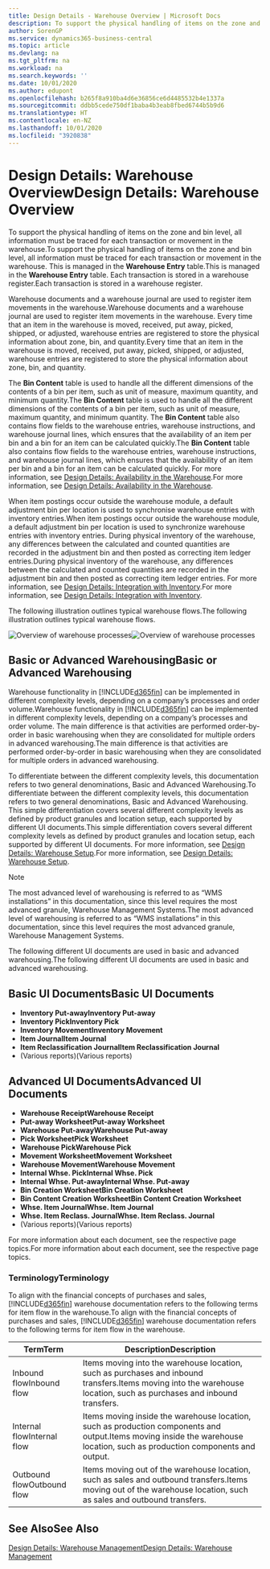 ```yaml
---
title: Design Details - Warehouse Overview | Microsoft Docs
description: To support the physical handling of items on the zone and bin level, all information must be traced for each transaction or movement in the warehouse. This is managed in the **Warehouse Entry** table. Each transaction is stored in a warehouse register.
author: SorenGP
ms.service: dynamics365-business-central
ms.topic: article
ms.devlang: na
ms.tgt_pltfrm: na
ms.workload: na
ms.search.keywords: ''
ms.date: 10/01/2020
ms.author: edupont
ms.openlocfilehash: b265f8a910ba4d6e36856ce6d4485532b4e1337a
ms.sourcegitcommit: ddbb5cede750df1baba4b3eab8fbed6744b5b9d6
ms.translationtype: HT
ms.contentlocale: en-NZ
ms.lasthandoff: 10/01/2020
ms.locfileid: "3920838"
---
```

# <a name="design-details-warehouse-overview"></a><span data-ttu-id="3776c-105">Design Details: Warehouse Overview</span><span class="sxs-lookup"><span data-stu-id="3776c-105">Design Details: Warehouse Overview</span></span>
<span data-ttu-id="3776c-106">To support the physical handling of items on the zone and bin level, all information must be traced for each transaction or movement in the warehouse.</span><span class="sxs-lookup"><span data-stu-id="3776c-106">To support the physical handling of items on the zone and bin level, all information must be traced for each transaction or movement in the warehouse.</span></span> <span data-ttu-id="3776c-107">This is managed in the **Warehouse Entry** table.</span><span class="sxs-lookup"><span data-stu-id="3776c-107">This is managed in the **Warehouse Entry** table.</span></span> <span data-ttu-id="3776c-108">Each transaction is stored in a warehouse register.</span><span class="sxs-lookup"><span data-stu-id="3776c-108">Each transaction is stored in a warehouse register.</span></span>  

<span data-ttu-id="3776c-109">Warehouse documents and a warehouse journal are used to register item movements in the warehouse.</span><span class="sxs-lookup"><span data-stu-id="3776c-109">Warehouse documents and a warehouse journal are used to register item movements in the warehouse.</span></span> <span data-ttu-id="3776c-110">Every time that an item in the warehouse is moved, received, put away, picked, shipped, or adjusted, warehouse entries are registered to store the physical information about zone, bin, and quantity.</span><span class="sxs-lookup"><span data-stu-id="3776c-110">Every time that an item in the warehouse is moved, received, put away, picked, shipped, or adjusted, warehouse entries are registered to store the physical information about zone, bin, and quantity.</span></span>

<span data-ttu-id="3776c-111">The **Bin Content** table is used to handle all the different dimensions of the contents of a bin per item, such as unit of measure, maximum quantity, and minimum quantity.</span><span class="sxs-lookup"><span data-stu-id="3776c-111">The **Bin Content** table is used to handle all the different dimensions of the contents of a bin per item, such as unit of measure, maximum quantity, and minimum quantity.</span></span> <span data-ttu-id="3776c-112">The **Bin Content** table also contains flow fields to the warehouse entries, warehouse instructions, and warehouse journal lines, which ensures that the availability of an item per bin and a bin for an item can be calculated quickly.</span><span class="sxs-lookup"><span data-stu-id="3776c-112">The **Bin Content** table also contains flow fields to the warehouse entries, warehouse instructions, and warehouse journal lines, which ensures that the availability of an item per bin and a bin for an item can be calculated quickly.</span></span> <span data-ttu-id="3776c-113">For more information, see [Design Details: Availability in the Warehouse](design-details-availability-in-the-warehouse.md).</span><span class="sxs-lookup"><span data-stu-id="3776c-113">For more information, see [Design Details: Availability in the Warehouse](design-details-availability-in-the-warehouse.md).</span></span>  

<span data-ttu-id="3776c-114">When item postings occur outside the warehouse module, a default adjustment bin per location is used to synchronise warehouse entries with inventory entries.</span><span class="sxs-lookup"><span data-stu-id="3776c-114">When item postings occur outside the warehouse module, a default adjustment bin per location is used to synchronize warehouse entries with inventory entries.</span></span> <span data-ttu-id="3776c-115">During physical inventory of the warehouse, any differences between the calculated and counted quantities are recorded in the adjustment bin and then posted as correcting item ledger entries.</span><span class="sxs-lookup"><span data-stu-id="3776c-115">During physical inventory of the warehouse, any differences between the calculated and counted quantities are recorded in the adjustment bin and then posted as correcting item ledger entries.</span></span> <span data-ttu-id="3776c-116">For more information, see [Design Details: Integration with Inventory](design-details-integration-with-inventory.md).</span><span class="sxs-lookup"><span data-stu-id="3776c-116">For more information, see [Design Details: Integration with Inventory](design-details-integration-with-inventory.md).</span></span>  

<span data-ttu-id="3776c-117">The following illustration outlines typical warehouse flows.</span><span class="sxs-lookup"><span data-stu-id="3776c-117">The following illustration outlines typical warehouse flows.</span></span>  

<span data-ttu-id="3776c-118">![Overview of warehouse processes](media/design_details_warehouse_management_overview.png "Overview of warehouse processes")</span><span class="sxs-lookup"><span data-stu-id="3776c-118">![Overview of warehouse processes](media/design_details_warehouse_management_overview.png "Overview of warehouse processes")</span></span>  

## <a name="basic-or-advanced-warehousing"></a><span data-ttu-id="3776c-119">Basic or Advanced Warehousing</span><span class="sxs-lookup"><span data-stu-id="3776c-119">Basic or Advanced Warehousing</span></span>  
<span data-ttu-id="3776c-120">Warehouse functionality in [!INCLUDE[d365fin](includes/d365fin_md.md)] can be implemented in different complexity levels, depending on a company’s processes and order volume.</span><span class="sxs-lookup"><span data-stu-id="3776c-120">Warehouse functionality in [!INCLUDE[d365fin](includes/d365fin_md.md)] can be implemented in different complexity levels, depending on a company’s processes and order volume.</span></span> <span data-ttu-id="3776c-121">The main difference is that activities are performed order-by-order in basic warehousing when they are consolidated for multiple orders in advanced warehousing.</span><span class="sxs-lookup"><span data-stu-id="3776c-121">The main difference is that activities are performed order-by-order in basic warehousing when they are consolidated for multiple orders in advanced warehousing.</span></span>  

 <span data-ttu-id="3776c-122">To differentiate between the different complexity levels, this documentation refers to two general denominations, Basic and Advanced Warehousing.</span><span class="sxs-lookup"><span data-stu-id="3776c-122">To differentiate between the different complexity levels, this documentation refers to two general denominations, Basic and Advanced Warehousing.</span></span> <span data-ttu-id="3776c-123">This simple differentiation covers several different complexity levels as defined by product granules and location setup, each supported by different UI documents.</span><span class="sxs-lookup"><span data-stu-id="3776c-123">This simple differentiation covers several different complexity levels as defined by product granules and location setup, each supported by different UI documents.</span></span> <span data-ttu-id="3776c-124">For more information, see [Design Details: Warehouse Setup](design-details-warehouse-setup.md).</span><span class="sxs-lookup"><span data-stu-id="3776c-124">For more information, see [Design Details: Warehouse Setup](design-details-warehouse-setup.md).</span></span>  

> [!NOTE]  
>  <span data-ttu-id="3776c-125">The most advanced level of warehousing is referred to as “WMS installations” in this documentation, since this level requires the most advanced granule, Warehouse Management Systems.</span><span class="sxs-lookup"><span data-stu-id="3776c-125">The most advanced level of warehousing is referred to as “WMS installations” in this documentation, since this level requires the most advanced granule, Warehouse Management Systems.</span></span>  

 <span data-ttu-id="3776c-126">The following different UI documents are used in basic and advanced warehousing.</span><span class="sxs-lookup"><span data-stu-id="3776c-126">The following different UI documents are used in basic and advanced warehousing.</span></span>  

## <a name="basic-ui-documents"></a><span data-ttu-id="3776c-127">Basic UI Documents</span><span class="sxs-lookup"><span data-stu-id="3776c-127">Basic UI Documents</span></span>  

-   <span data-ttu-id="3776c-128">**Inventory Put-away**</span><span class="sxs-lookup"><span data-stu-id="3776c-128">**Inventory Put-away**</span></span>  
-   <span data-ttu-id="3776c-129">**Inventory Pick**</span><span class="sxs-lookup"><span data-stu-id="3776c-129">**Inventory Pick**</span></span>  
-   <span data-ttu-id="3776c-130">**Inventory Movement**</span><span class="sxs-lookup"><span data-stu-id="3776c-130">**Inventory Movement**</span></span>  
-   <span data-ttu-id="3776c-131">**Item Journal**</span><span class="sxs-lookup"><span data-stu-id="3776c-131">**Item Journal**</span></span>  
-   <span data-ttu-id="3776c-132">**Item Reclassification Journal**</span><span class="sxs-lookup"><span data-stu-id="3776c-132">**Item Reclassification Journal**</span></span>  
-   <span data-ttu-id="3776c-133">(Various reports)</span><span class="sxs-lookup"><span data-stu-id="3776c-133">(Various reports)</span></span>  

## <a name="advanced-ui-documents"></a><span data-ttu-id="3776c-134">Advanced UI Documents</span><span class="sxs-lookup"><span data-stu-id="3776c-134">Advanced UI Documents</span></span>  

-   <span data-ttu-id="3776c-135">**Warehouse Receipt**</span><span class="sxs-lookup"><span data-stu-id="3776c-135">**Warehouse Receipt**</span></span>  
-   <span data-ttu-id="3776c-136">**Put-away Worksheet**</span><span class="sxs-lookup"><span data-stu-id="3776c-136">**Put-away Worksheet**</span></span>  
-   <span data-ttu-id="3776c-137">**Warehouse Put-away**</span><span class="sxs-lookup"><span data-stu-id="3776c-137">**Warehouse Put-away**</span></span>  
-   <span data-ttu-id="3776c-138">**Pick Worksheet**</span><span class="sxs-lookup"><span data-stu-id="3776c-138">**Pick Worksheet**</span></span>  
-   <span data-ttu-id="3776c-139">**Warehouse Pick**</span><span class="sxs-lookup"><span data-stu-id="3776c-139">**Warehouse Pick**</span></span>  
-   <span data-ttu-id="3776c-140">**Movement Worksheet**</span><span class="sxs-lookup"><span data-stu-id="3776c-140">**Movement Worksheet**</span></span>  
-   <span data-ttu-id="3776c-141">**Warehouse Movement**</span><span class="sxs-lookup"><span data-stu-id="3776c-141">**Warehouse Movement**</span></span>  
-   <span data-ttu-id="3776c-142">**Internal Whse. Pick**</span><span class="sxs-lookup"><span data-stu-id="3776c-142">**Internal Whse. Pick**</span></span>  
-   <span data-ttu-id="3776c-143">**Internal Whse. Put-away**</span><span class="sxs-lookup"><span data-stu-id="3776c-143">**Internal Whse. Put-away**</span></span>  
-   <span data-ttu-id="3776c-144">**Bin Creation Worksheet**</span><span class="sxs-lookup"><span data-stu-id="3776c-144">**Bin Creation Worksheet**</span></span>  
-   <span data-ttu-id="3776c-145">**Bin Content Creation Worksheet**</span><span class="sxs-lookup"><span data-stu-id="3776c-145">**Bin Content Creation Worksheet**</span></span>  
-   <span data-ttu-id="3776c-146">**Whse. Item Journal**</span><span class="sxs-lookup"><span data-stu-id="3776c-146">**Whse. Item Journal**</span></span>  
-   <span data-ttu-id="3776c-147">**Whse. Item Reclass. Journal**</span><span class="sxs-lookup"><span data-stu-id="3776c-147">**Whse. Item Reclass. Journal**</span></span>  
-   <span data-ttu-id="3776c-148">(Various reports)</span><span class="sxs-lookup"><span data-stu-id="3776c-148">(Various reports)</span></span>  

<span data-ttu-id="3776c-149">For more information about each document, see the respective page topics.</span><span class="sxs-lookup"><span data-stu-id="3776c-149">For more information about each document, see the respective page topics.</span></span>  

### <a name="terminology"></a><span data-ttu-id="3776c-150">Terminology</span><span class="sxs-lookup"><span data-stu-id="3776c-150">Terminology</span></span>  
<span data-ttu-id="3776c-151">To align with the financial concepts of purchases and sales, [!INCLUDE[d365fin](includes/d365fin_md.md)] warehouse documentation refers to the following terms for item flow in the warehouse.</span><span class="sxs-lookup"><span data-stu-id="3776c-151">To align with the financial concepts of purchases and sales, [!INCLUDE[d365fin](includes/d365fin_md.md)] warehouse documentation refers to the following terms for item flow in the warehouse.</span></span>  

|<span data-ttu-id="3776c-152">Term</span><span class="sxs-lookup"><span data-stu-id="3776c-152">Term</span></span>|<span data-ttu-id="3776c-153">Description</span><span class="sxs-lookup"><span data-stu-id="3776c-153">Description</span></span>|  
|----------|---------------------------------------|  
|<span data-ttu-id="3776c-154">Inbound flow</span><span class="sxs-lookup"><span data-stu-id="3776c-154">Inbound flow</span></span>|<span data-ttu-id="3776c-155">Items moving into the warehouse location, such as purchases and inbound transfers.</span><span class="sxs-lookup"><span data-stu-id="3776c-155">Items moving into the warehouse location, such as purchases and inbound transfers.</span></span>|  
|<span data-ttu-id="3776c-156">Internal flow</span><span class="sxs-lookup"><span data-stu-id="3776c-156">Internal flow</span></span>|<span data-ttu-id="3776c-157">Items moving inside the warehouse location, such as production components and output.</span><span class="sxs-lookup"><span data-stu-id="3776c-157">Items moving inside the warehouse location, such as production components and output.</span></span>|  
|<span data-ttu-id="3776c-158">Outbound flow</span><span class="sxs-lookup"><span data-stu-id="3776c-158">Outbound flow</span></span>|<span data-ttu-id="3776c-159">Items moving out of the warehouse location, such as sales and outbound transfers.</span><span class="sxs-lookup"><span data-stu-id="3776c-159">Items moving out of the warehouse location, such as sales and outbound transfers.</span></span>|  

## <a name="see-also"></a><span data-ttu-id="3776c-160">See Also</span><span class="sxs-lookup"><span data-stu-id="3776c-160">See Also</span></span>  
 [<span data-ttu-id="3776c-161">Design Details: Warehouse Management</span><span class="sxs-lookup"><span data-stu-id="3776c-161">Design Details: Warehouse Management</span></span>](design-details-warehouse-management.md)
